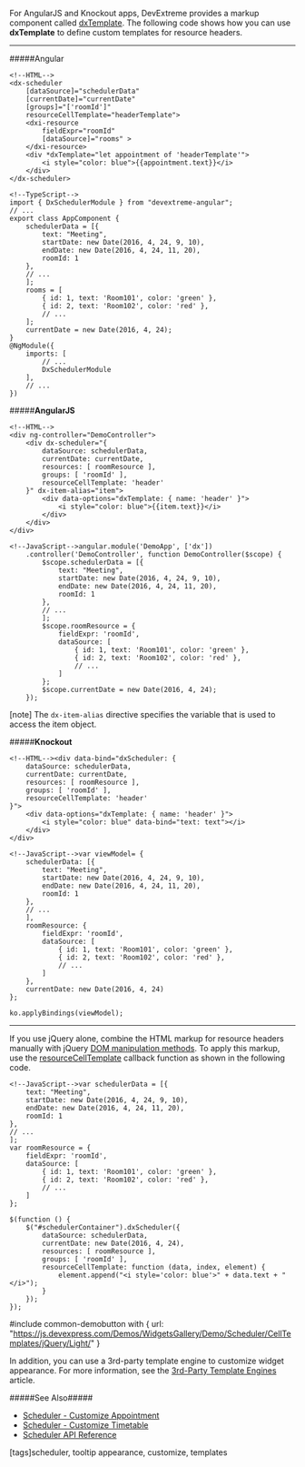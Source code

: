 For AngularJS and Knockout apps, DevExtreme provides a markup component called [dxTemplate](/api-reference/10%20UI%20Widgets/Markup%20Components/dxTemplate '/Documentation/ApiReference/UI_Widgets/Markup_Components/dxTemplate/'). The following code shows how you can use **dxTemplate** to define custom templates for resource headers.

---

#####Angular

    <!--HTML-->
    <dx-scheduler 
        [dataSource]="schedulerData"
        [currentDate]="currentDate"
        [groups]="['roomId']"
        resourceCellTemplate="headerTemplate">
        <dxi-resource
            fieldExpr="roomId"
            [dataSource]="rooms" >
        </dxi-resource>
        <div *dxTemplate="let appointment of 'headerTemplate'">
            <i style="color: blue">{{appointment.text}}</i>
        </div>
    </dx-scheduler>

    <!--TypeScript-->
    import { DxSchedulerModule } from "devextreme-angular";
    // ...
    export class AppComponent {
        schedulerData = [{ 
            text: "Meeting",
            startDate: new Date(2016, 4, 24, 9, 10),
            endDate: new Date(2016, 4, 24, 11, 20),
            roomId: 1
        }, 
        // ...
        ];
        rooms = [
            { id: 1, text: 'Room101', color: 'green' },
            { id: 2, text: 'Room102', color: 'red' },
            // ...
        ];
        currentDate = new Date(2016, 4, 24);
    }
    @NgModule({
        imports: [
            // ...
            DxSchedulerModule
        ],
        // ...
    })

#####**AngularJS**

    <!--HTML-->
    <div ng-controller="DemoController">
        <div dx-scheduler="{
            dataSource: schedulerData,
            currentDate: currentDate,
            resources: [ roomResource ],
            groups: [ 'roomId' ],
            resourceCellTemplate: 'header'
        }" dx-item-alias="item">
            <div data-options="dxTemplate: { name: 'header' }">
                <i style="color: blue">{{item.text}}</i>
            </div>
        </div>
    </div>

    <!--JavaScript-->angular.module('DemoApp', ['dx'])
        .controller('DemoController', function DemoController($scope) {
            $scope.schedulerData = [{
                text: "Meeting",
                startDate: new Date(2016, 4, 24, 9, 10),
                endDate: new Date(2016, 4, 24, 11, 20),
                roomId: 1
            }, 
            // ...
            ];
            $scope.roomResource = { 
                fieldExpr: 'roomId', 
                dataSource: [
                    { id: 1, text: 'Room101', color: 'green' },
                    { id: 2, text: 'Room102', color: 'red' },
                    // ...
                ] 
            };
            $scope.currentDate = new Date(2016, 4, 24); 
        });

[note] The `dx-item-alias` directive specifies the variable that is used to access the item object.

#####**Knockout**

    <!--HTML--><div data-bind="dxScheduler: {
        dataSource: schedulerData,
        currentDate: currentDate,
        resources: [ roomResource ],
        groups: [ 'roomId' ],
        resourceCellTemplate: 'header'
    }">
        <div data-options="dxTemplate: { name: 'header' }">
            <i style="color: blue" data-bind="text: text"></i>
        </div>
    </div>
    
    <!--JavaScript-->var viewModel= {
        schedulerData: [{
            text: "Meeting",
            startDate: new Date(2016, 4, 24, 9, 10),
            endDate: new Date(2016, 4, 24, 11, 20),
            roomId: 1
        }, 
        // ...
        ],
        roomResource: { 
            fieldExpr: 'roomId', 
            dataSource: [
                { id: 1, text: 'Room101', color: 'green' },
                { id: 2, text: 'Room102', color: 'red' },
                // ...
            ] 
        },
        currentDate: new Date(2016, 4, 24)
    };

    ko.applyBindings(viewModel);

---

If you use jQuery alone, combine the HTML markup for resource headers manually with jQuery [DOM manipulation methods](https://api.jquery.com/category/manipulation). To apply this markup, use the [resourceCellTemplate](/api-reference/10%20UI%20Widgets/dxScheduler/1%20Configuration/resourceCellTemplate.md '/Documentation/ApiReference/UI_Widgets/dxScheduler/Configuration/#resourceCellTemplate') callback function as shown in the following code.

    <!--JavaScript-->var schedulerData = [{
        text: "Meeting",
        startDate: new Date(2016, 4, 24, 9, 10),
        endDate: new Date(2016, 4, 24, 11, 20),
        roomId: 1
    }, 
    // ...
    ];
    var roomResource = { 
        fieldExpr: 'roomId', 
        dataSource: [
            { id: 1, text: 'Room101', color: 'green' },
            { id: 2, text: 'Room102', color: 'red' },
            // ...
        ] 
    };

    $(function () {
        $("#schedulerContainer").dxScheduler({
            dataSource: schedulerData,
            currentDate: new Date(2016, 4, 24),
            resources: [ roomResource ],
            groups: [ 'roomId' ],
            resourceCellTemplate: function (data, index, element) {
                element.append("<i style='color: blue'>" + data.text + "</i>");
            }
        });
    });

#include common-demobutton with {
    url: "https://js.devexpress.com/Demos/WidgetsGallery/Demo/Scheduler/CellTemplates/jQuery/Light/"
}

In addition, you can use a 3rd-party template engine to customize widget appearance. For more information, see the [3rd-Party Template Engines](/concepts/05%20Widgets/zz%20Common/30%20Templates/30%203rd-Party%20Template%20Engines.md '/Documentation/Guide/Widgets/Common/Templates/#3rd-Party_Template_Engines') article.

#####See Also#####
- [Scheduler - Customize Appointment](/concepts/05%20Widgets/Scheduler/030%20Appointments/050%20Customize%20Appointment.md '/Documentation/Guide/Widgets/Scheduler/Appointments/Customize_Appointment/')
- [Scheduler - Customize Timetable](/concepts/05%20Widgets/Scheduler/050%20Timetable.md '/Documentation/Guide/Widgets/Scheduler/Timetable/')
- [Scheduler API Reference](/api-reference/10%20UI%20Widgets/dxScheduler '/Documentation/ApiReference/UI_Widgets/dxScheduler/')

[tags]scheduler, tooltip appearance, customize, templates